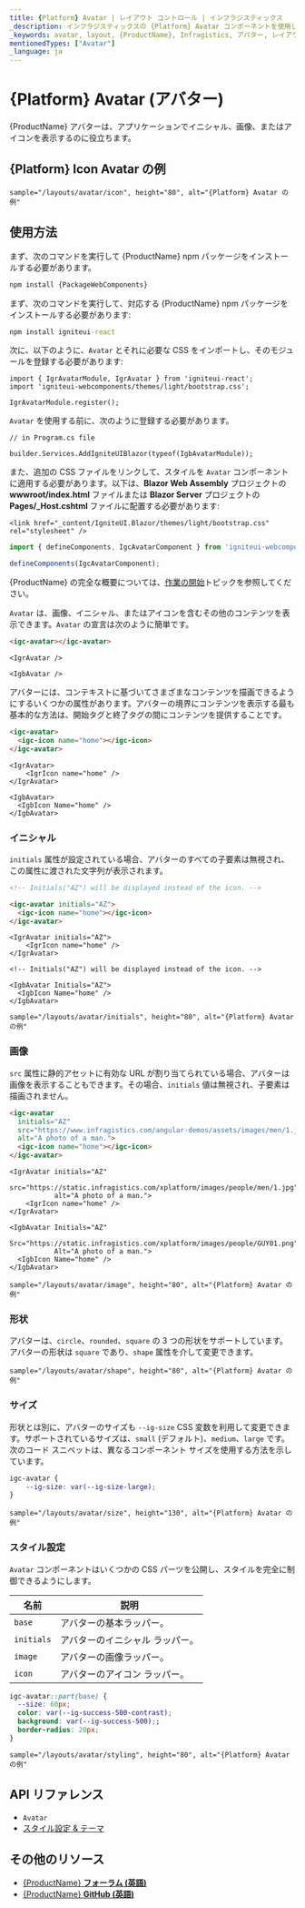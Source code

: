 ```yaml
---
title: {Platform} Avatar | レイアウト コントロール | インフラジスティックス
_description: インフラジスティックスの {Platform} Avatar コンポーネントを使用して、画像、アイコン、またはイニシャルを表示します。
_keywords: avatar, layout, {ProductName}, Infragistics, アバター, レイアウト, インフラジスティックス
mentionedTypes: ["Avatar"]
_language: ja
---
```


# {Platform} Avatar (アバター)

{ProductName} アバターは、アプリケーションでイニシャル、画像、またはアイコンを表示するのに役立ちます。

## {Platform} Icon Avatar の例

`sample="/layouts/avatar/icon", height="80", alt="{Platform} Avatar の例"`

<div class="divider--half"></div>

## 使用方法

<!-- WebComponents -->
まず、次のコマンドを実行して {ProductName} npm パッケージをインストールする必要があります。

```cmd
npm install {PackageWebComponents}
```
<!-- end: WebComponents -->

<!-- React -->

まず、次のコマンドを実行して、対応する {ProductName} npm パッケージをインストールする必要があります:

```cmd
npm install igniteui-react
```

次に、以下のように、`Avatar` とそれに必要な CSS をインポートし、そのモジュールを登録する必要があります:

```tsx
import { IgrAvatarModule, IgrAvatar } from 'igniteui-react';
import 'igniteui-webcomponents/themes/light/bootstrap.css';

IgrAvatarModule.register();
```

<!-- end: React -->

`Avatar` を使用する前に、次のように登録する必要があります。


```razor
// in Program.cs file

builder.Services.AddIgniteUIBlazor(typeof(IgbAvatarModule));
```
<!-- Blazor -->

また、追加の CSS ファイルをリンクして、スタイルを `Avatar` コンポーネントに適用する必要があります。以下は、**Blazor Web Assembly** プロジェクトの **wwwroot/index.html** ファイルまたは **Blazor Server** プロジェクトの **Pages/_Host.cshtml** ファイルに配置する必要があります:

```razor
<link href="_content/IgniteUI.Blazor/themes/light/bootstrap.css" rel="stylesheet" />
```

<!-- end: Blazor -->

```ts
import { defineComponents, IgcAvatarComponent } from 'igniteui-webcomponents';

defineComponents(IgcAvatarComponent);
```

{ProductName} の完全な概要については、[作業の開始](../general-getting-started.md)トピックを参照してください。

`Avatar` は、画像、イニシャル、またはアイコンを含むその他のコンテンツを表示できます。`Avatar` の宣言は次のように簡単です。

```html
<igc-avatar></igc-avatar>
```

```tsx
<IgrAvatar />
```

```razor
<IgbAvatar />
```

アバターには、コンテキストに基づいてさまざまなコンテンツを描画できるようにするいくつかの属性があります。アバターの境界にコンテンツを表示する最も基本的な方法は、開始タグと終了タグの間にコンテンツを提供することです。

```html
<igc-avatar>
  <igc-icon name="home"></igc-icon>
</igc-avatar>
```

```tsx
<IgrAvatar>
    <IgrIcon name="home" />
</IgrAvatar>
```

```razor
<IgbAvatar>
  <IgbIcon Name="home" />
</IgbAvatar>
```

### イニシャル

`initials` 属性が設定されている場合、アバターのすべての子要素は無視され、この属性に渡された文字列が表示されます。

```html
<!-- Initials("AZ") will be displayed instead of the icon. -->

<igc-avatar initials="AZ">
  <igc-icon name="home"></igc-icon>
</igc-avatar>
```

```tsx
<IgrAvatar initials="AZ">
    <IgrIcon name="home" />
</IgrAvatar>
```

```razor
<!-- Initials("AZ") will be displayed instead of the icon. -->

<IgbAvatar Initials="AZ">
  <IgbIcon Name="home" />
</IgbAvatar>
```

`sample="/layouts/avatar/initials", height="80", alt="{Platform} Avatar の例"`



### 画像

`src` 属性に静的アセットに有効な URL が割り当てられている場合、アバターは画像を表示することもできます。その場合、`initials` 値は無視され、子要素は描画されません。

```html
<igc-avatar
  initials="AZ"
  src="https://www.infragistics.com/angular-demos/assets/images/men/1.jpg"
  alt="A photo of a man.">
  <igc-icon name="home"></igc-icon>
</igc-avatar>
```

```tsx
<IgrAvatar initials="AZ"
           src="https://static.infragistics.com/xplatform/images/people/men/1.jpg"
           alt="A photo of a man.">
    <IgrIcon name="home" />
</IgrAvatar>
```


```razor
<IgbAvatar Initials="AZ"
           Src="https://static.infragistics.com/xplatform/images/people/GUY01.png"
           Alt="A photo of a man.">
  <IgbIcon Name="home" />
</IgbAvatar>
```

`sample="/layouts/avatar/image", height="80", alt="{Platform} Avatar の例"`


### 形状

アバターは、`circle`、`rounded`、`square` の 3 つの形状をサポートしています。アバターの形状は `square` であり、`shape` 属性を介して変更できます。

`sample="/layouts/avatar/shape", height="80", alt="{Platform} Avatar の例"`



### サイズ

形状とは別に、アバターのサイズも `--ig-size` CSS 変数を利用して変更できます。サポートされているサイズは、`small` (デフォルト)、`medium`、`large` です。次のコード スニペットは、異なるコンポーネント サイズを使用する方法を示しています。

```css
igc-avatar {
    --ig-size: var(--ig-size-large);
}
```

`sample="/layouts/avatar/size", height="130", alt="{Platform} Avatar の例"`



### スタイル設定

`Avatar` コンポーネントはいくつかの CSS パーツを公開し、スタイルを完全に制御できるようにします。

|名前|説明|
|--|--|
| `base` | アバターの基本ラッパー。 |
| `initials` | アバターのイニシャル ラッパー。 |
| `image` | アバターの画像ラッパー。 |
| `icon` | アバターのアイコン ラッパー。 |

```css
igc-avatar::part(base) {
  --size: 60px;
  color: var(--ig-success-500-contrast);
  background: var(--ig-success-500);;
  border-radius: 20px;
}
```

`sample="/layouts/avatar/styling", height="80", alt="{Platform} Avatar の例"`

<div class="divider--half"></div>


## API リファレンス

 - `Avatar`
- [スタイル設定 & テーマ](../themes/overview.md)

## その他のリソース

* [{ProductName} **フォーラム (英語)**]({ForumsLink})
* [{ProductName} **GitHub (英語)**]({GithubLink})